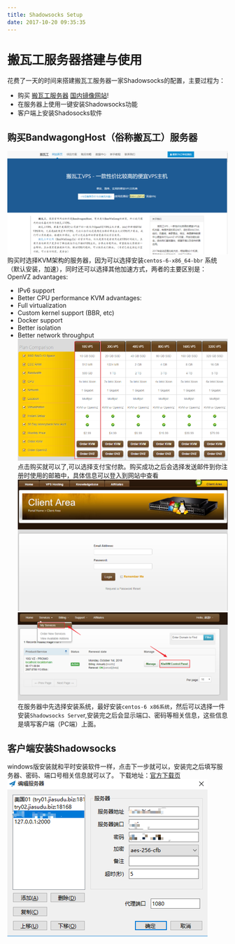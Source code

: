 ```yaml
---
title: Shadowsocks Setup
date: 2017-10-20 09:35:35
---
```


# 搬瓦工服务器搭建与使用
花费了一天的时间来搭建搬瓦工服务器一家Shadowsocks的配置，主要过程为：
- 购买 [搬瓦工服务器](https://bandwagonhost.com/) [国内镜像网站](http://banwagong.cn/)!
- 在服务器上使用一键安装Shadowsocks功能
- 客户端上安装Shadosocks软件

<!-- more -->

## 购买BandwagongHost（俗称搬瓦工）服务器
![](./bang-website.png)
购买时选择KVM架构的服务器，因为可以选择安装`centos-6-x86_64-bbr` 系统（默认安装，加速），同时还可以选择其他加速方式，两者的主要区别是：
OpenVZ advantages:
- IPv6 support
- Better CPU performance
KVM advantages:
- Full virtualization
- Custom kernel support (BBR, etc)
- Docker support
- Better isolation
- Better network throughput
![](./buy.png)
点击购买就可以了,可以选择支付宝付款。购买成功之后会选择发送邮件到你注册时使用的邮箱中，具体信息可以登入到网站中查看
![](./login.png)
![](./login-server.png)
在服务器中先选择安装系统，最好安装`centos-6 x86系统`，然后可以选择一件安装`Shadowsocks Serve`r,安装完之后会显示端口、密码等相关信息，这些信息是填写客户端（PC端）上面。
## 客户端安装Shadowsocks
windows版安装就和平时安装软件一样，点击下一步就可以，安装完之后填写服务器、密码、端口号相关信息就可以了。
下载地址：[官方下载页](https://github.com/shadowsocks/shadowsocks-windows/releases)
![](./ss.png)

